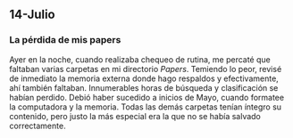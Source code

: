 ## 14-Julio

### La pérdida de mis papers

Ayer en la noche, cuando realizaba chequeo de rutina, me percaté que faltaban varias carpetas en mi directorio *Papers*. Temiendo lo peor, revisé de inmediato la memoria externa donde hago respaldos y efectivamente, ahí también faltaban. Innumerables horas de búsqueda y clasificación se habían perdido. Debió haber sucedido a inicios de Mayo, cuando formatee la computadora y la memoria. Todas las demás carpetas tenían íntegro su contenido, pero justo la más especial era la que no se había salvado correctamente.

